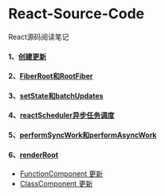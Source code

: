 # React-Source-Code
React源码阅读笔记

#### 1、[创建更新](https://github.com/lz-lee/React-Source-Code/issues/1)

#### 2、[FiberRoot和RootFiber](https://github.com/lz-lee/React-Source-Code/issues/2)

#### 3、[setState和batchUpdates](https://github.com/lz-lee/React-Source-Code/issues/3)

#### 4、[reactScheduler异步任务调度](https://github.com/lz-lee/React-Source-Code/issues/4)

#### 5、[performSyncWork和performAsyncWork](https://github.com/lz-lee/React-Source-Code/issues/5)

#### 6、[renderRoot](https://github.com/lz-lee/React-Source-Code/issues/6)
- [FunctionComponent 更新](https://github.com/lz-lee/React-Source-Code/issues/7)
- [ClassComponent 更新](https://github.com/lz-lee/React-Source-Code/issues/8)
